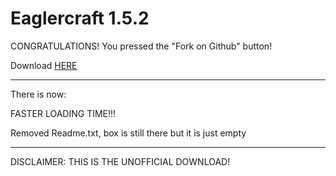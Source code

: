 # Eaglercraft 1.5.2
CONGRATULATIONS! You pressed the "Fork on Github" button!

Download [HERE](https://github.com/GithubKman/goM8U38rtpxqJxdrNeJA9e4nA4zPcpm3/releases/download/v1.0.0/Eaglercraft.1.5.2.html)

-----------------------------

There is now:
  
  FASTER LOADING TIME!!!
  
  Removed Readme.txt, box is still there but it is just empty

-----------------------------------------
  
  DISCLAIMER: THIS IS THE UNOFFICIAL DOWNLOAD!
